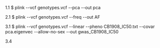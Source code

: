 1.1
$ plink --vcf genotypes.vcf --pca --out pca


2.1
$ plink --vcf genotypes.vcf --freq --out AF


3.1
$ plink --vcf genotypes.vcf --linear --pheno CB1908_IC50.txt --covar pca.eigenvec --allow-no-sex --out gwas_CB1908_IC50

3.4
